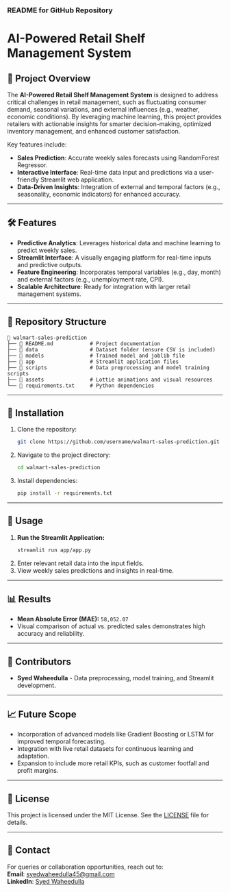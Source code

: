 ### README for GitHub Repository  

# AI-Powered Retail Shelf Management System  

## 🚀 Project Overview  
The **AI-Powered Retail Shelf Management System** is designed to address critical challenges in retail management, such as fluctuating consumer demand, seasonal variations, and external influences (e.g., weather, economic conditions). By leveraging machine learning, this project provides retailers with actionable insights for smarter decision-making, optimized inventory management, and enhanced customer satisfaction.  

Key features include:  
- **Sales Prediction**: Accurate weekly sales forecasts using RandomForest Regressor.  
- **Interactive Interface**: Real-time data input and predictions via a user-friendly Streamlit web application.  
- **Data-Driven Insights**: Integration of external and temporal factors (e.g., seasonality, economic indicators) for enhanced accuracy.  

---

## 🛠️ Features  
- **Predictive Analytics**: Leverages historical data and machine learning to predict weekly sales.  
- **Streamlit Interface**: A visually engaging platform for real-time inputs and predictive outputs.  
- **Feature Engineering**: Incorporates temporal variables (e.g., day, month) and external factors (e.g., unemployment rate, CPI).  
- **Scalable Architecture**: Ready for integration with larger retail management systems.  

---

## 📁 Repository Structure  
```plaintext  
📂 walmart-sales-prediction  
├── 📄 README.md            # Project documentation  
├── 📂 data                 # Dataset folder (ensure CSV is included)  
├── 📂 models               # Trained model and joblib file  
├── 📂 app                  # Streamlit application files  
├── 📂 scripts              # Data preprocessing and model training scripts  
├── 📂 assets               # Lottie animations and visual resources  
└── 📄 requirements.txt     # Python dependencies  
```  

---

## 🔧 Installation  
1. Clone the repository:  
   ```bash  
   git clone https://github.com/username/walmart-sales-prediction.git  
   ```  
2. Navigate to the project directory:  
   ```bash  
   cd walmart-sales-prediction  
   ```  
3. Install dependencies:  
   ```bash  
   pip install -r requirements.txt  
   ```  

---

## 🚀 Usage  
1. **Run the Streamlit Application:**  
   ```bash  
   streamlit run app/app.py  
   ```  
2. Enter relevant retail data into the input fields.  
3. View weekly sales predictions and insights in real-time.  

---

## 📊 Results  
- **Mean Absolute Error (MAE):** `58,052.07`  
- Visual comparison of actual vs. predicted sales demonstrates high accuracy and reliability.  

---

## 🤝 Contributors  
- **Syed Waheedulla** - Data preprocessing, model training, and Streamlit development.  

---

## 📈 Future Scope  
- Incorporation of advanced models like Gradient Boosting or LSTM for improved temporal forecasting.  
- Integration with live retail datasets for continuous learning and adaptation.  
- Expansion to include more retail KPIs, such as customer footfall and profit margins.  

---  

## 📜 License  
This project is licensed under the MIT License. See the [LICENSE](LICENSE) file for details.  

---  

## 📧 Contact  
For queries or collaboration opportunities, reach out to:  
**Email**: syedwaheedulla45@gmail.com  
**LinkedIn**: [Syed Waheedulla](https://www.linkedin.com/in/syedwaheedulla/)  
